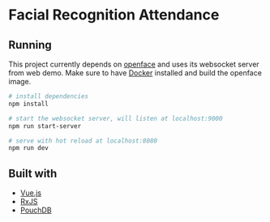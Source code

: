 # Facial Recognition Attendance

## Running

This project currently depends on [openface](https://github.com/cmusatyalab/openface) and uses its websocket server from web demo. Make sure to have [Docker](https://www.docker.com/) installed and build the openface image.

```bash
# install dependencies
npm install

# start the websocket server, will listen at localhost:9000
npm run start-server

# serve with hot reload at localhost:8080
npm run dev
```

## Built with

* [Vue.js](https://vuejs.org/)
* [RxJS](http://reactivex.io/rxjs/)
* [PouchDB](https://pouchdb.com/)
